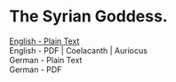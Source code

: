 # The Syrian Goddess.

[English - Plain Text](full-text-english.md)  
English - PDF | Coelacanth | Auriocus  
German - Plain Text  
German - PDF  
